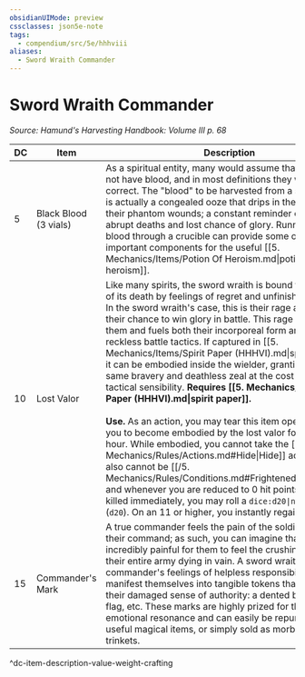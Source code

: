 ```yaml
---
obsidianUIMode: preview
cssclasses: json5e-note
tags:
  - compendium/src/5e/hhhviii
aliases:
  - Sword Wraith Commander
---
```

# Sword Wraith Commander
*Source: Hamund's Harvesting Handbook: Volume III p. 68* 

| DC | Item | Description | Value | Weight | Crafting |
|----|------|-------------|-------|--------|----------|
| 5 | Black Blood (3 vials) | As a spiritual entity, many would assume that wraiths do not have blood, and in most definitions they would be correct. The "blood" to be harvested from a sword wraith is actually a congealed ooze that drips in their wake from their phantom wounds; a constant reminder of their abrupt deaths and lost chance of glory. Running this blood through a crucible can provide some of the important components for the useful [[5. Mechanics/Items/Potion Of Heroism.md\|potion of heroism]]. | 7 gp | 1 lb | [[5. Mechanics/Items/Potion Of Heroism.md\|Potion of Heroism]] |
| 10 | Lost Valor | Like many spirits, the sword wraith is bound to the plane of its death by feelings of regret and unfinished business. In the sword wraith's case, this is their rage at the loss of their chance to win glory in battle. This rage consumes them and fuels both their incorporeal form and their reckless battle tactics. If captured in [[5. Mechanics/Items/Spirit Paper (HHHVI).md\|spirit paper]], it can be embodied inside the wielder, granting them the same bravery and deathless zeal at the cost of some tactical sensibility. **Requires [[5. Mechanics/Items/Spirit Paper (HHHVI).md\|spirit paper]].**<br /><br />**Use.** As an action, you may tear this item open, causing you to become embodied by the lost valor for the next hour. While embodied, you cannot take the [[/5. Mechanics/Rules/Actions.md#Hide\|Hide]] action, but you also cannot be [[/5. Mechanics/Rules/Conditions.md#Frightened\|frightened]], and whenever you are reduced to 0 hit points and not killed immediately, you may roll a `dice:d20\|noform\|avg` (`d20`). On an 11 or higher, you instantly regain 1 hit point. | 20 gp | 1 lb | — |
| 15 | Commander's Mark | A true commander feels the pain of the soldiers under their command; as such, you can imagine that it is incredibly painful for them to feel the crushing regret of their entire army dying in vain. A sword wraith commander's feelings of helpless responsibility often manifest themselves into tangible tokens that represent their damaged sense of authority: a dented badge, a torn flag, etc. These marks are highly prized for their strong emotional resonance and can easily be repurposed into useful magical items, or simply sold as morbidly curious trinkets. | 355 gp | 3 lb | [[5. Mechanics/Items/Boon Of The Wraith Leader (HHHVIII).md\|Boon of the Wraith Leader]] |
^dc-item-description-value-weight-crafting
